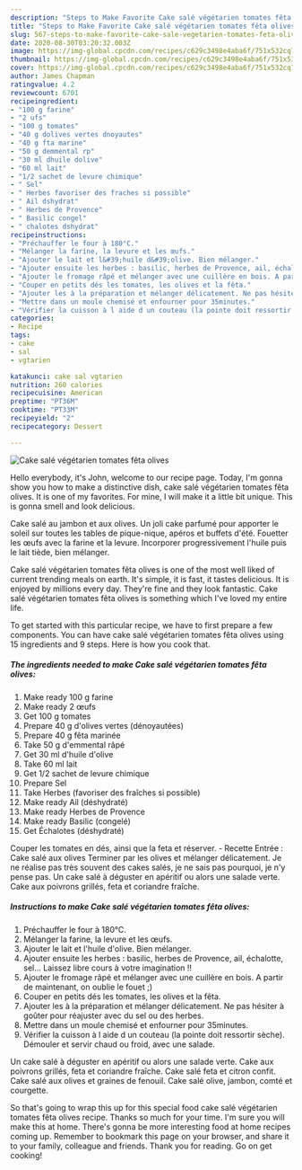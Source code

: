 ```yaml
---
description: "Steps to Make Favorite Cake salé végétarien tomates fêta olives"
title: "Steps to Make Favorite Cake salé végétarien tomates fêta olives"
slug: 567-steps-to-make-favorite-cake-sale-vegetarien-tomates-feta-olives
date: 2020-08-30T03:20:32.003Z
image: https://img-global.cpcdn.com/recipes/c629c3498e4aba6f/751x532cq70/cake-sale-vegetarien-tomates-feta-olives-photo-principale-de-la-recette.jpg
thumbnail: https://img-global.cpcdn.com/recipes/c629c3498e4aba6f/751x532cq70/cake-sale-vegetarien-tomates-feta-olives-photo-principale-de-la-recette.jpg
cover: https://img-global.cpcdn.com/recipes/c629c3498e4aba6f/751x532cq70/cake-sale-vegetarien-tomates-feta-olives-photo-principale-de-la-recette.jpg
author: James Chapman
ratingvalue: 4.2
reviewcount: 6701
recipeingredient:
- "100 g farine"
- "2 ufs"
- "100 g tomates"
- "40 g dolives vertes dnoyautes"
- "40 g fta marine"
- "50 g demmental rp"
- "30 ml dhuile dolive"
- "60 ml lait"
- "1/2 sachet de levure chimique"
- " Sel"
- " Herbes favoriser des fraches si possible"
- " Ail dshydrat"
- " Herbes de Provence"
- " Basilic congel"
- " chalotes dshydrat"
recipeinstructions:
- "Préchauffer le four à 180°C."
- "Mélanger la farine, la levure et les œufs."
- "Ajouter le lait et l&#39;huile d&#39;olive. Bien mélanger."
- "Ajouter ensuite les herbes : basilic, herbes de Provence, ail, échalotte, sel... Laissez libre cours à votre imagination !!"
- "Ajouter le fromage râpé et mélanger avec une cuillère en bois. A partir de maintenant, on oublie le fouet ;)"
- "Couper en petits dés les tomates, les olives et la fêta."
- "Ajouter les à la préparation et mélanger délicatement. Ne pas hésiter à goûter pour réajuster avec du sel ou des herbes."
- "Mettre dans un moule chemisé et enfourner pour 35minutes."
- "Vérifier la cuisson à l aide d un couteau (la pointe doit ressortir sèche). Démouler et servir chaud ou froid, avec une salade."
categories:
- Recipe
tags:
- cake
- sal
- vgtarien

katakunci: cake sal vgtarien 
nutrition: 260 calories
recipecuisine: American
preptime: "PT36M"
cooktime: "PT33M"
recipeyield: "2"
recipecategory: Dessert

---
```



![Cake salé végétarien tomates fêta olives](https://img-global.cpcdn.com/recipes/c629c3498e4aba6f/751x532cq70/cake-sale-vegetarien-tomates-feta-olives-photo-principale-de-la-recette.jpg)

Hello everybody, it's John, welcome to our recipe page. Today, I'm gonna show you how to make a distinctive dish, cake salé végétarien tomates fêta olives. It is one of my favorites. For mine, I will make it a little bit unique. This is gonna smell and look delicious.

Cake salé au jambon et aux olives. Un joli cake parfumé pour apporter le soleil sur toutes les tables de pique-nique, apéros et buffets d&#39;été. Fouetter les œufs avec la farine et la levure. Incorporer progressivement l&#39;huile puis le lait tiède, bien mélanger.

Cake salé végétarien tomates fêta olives is one of the most well liked of current trending meals on earth. It's simple, it is fast, it tastes delicious. It is enjoyed by millions every day. They're fine and they look fantastic. Cake salé végétarien tomates fêta olives is something which I've loved my entire life.


To get started with this particular recipe, we have to first prepare a few components. You can have cake salé végétarien tomates fêta olives using 15 ingredients and 9 steps. Here is how you cook that.

<!--inarticleads1-->

##### The ingredients needed to make Cake salé végétarien tomates fêta olives:

1. Make ready 100 g farine
1. Make ready 2 œufs
1. Get 100 g tomates
1. Prepare 40 g d&#39;olives vertes (dénoyautées)
1. Prepare 40 g fêta marinée
1. Take 50 g d&#39;emmental râpé
1. Get 30 ml d&#39;huile d&#39;olive
1. Take 60 ml lait
1. Get 1/2 sachet de levure chimique
1. Prepare  Sel
1. Take  Herbes (favoriser des fraîches si possible)
1. Make ready  Ail (déshydraté)
1. Make ready  Herbes de Provence
1. Make ready  Basilic (congelé)
1. Get  Échalotes (déshydraté)


Couper les tomates en dés, ainsi que la feta et réserver. - Recette Entrée : Cake salé aux olives Terminer par les olives et mélanger délicatement. Je ne réalise pas très souvent des cakes salés, je ne sais pas pourquoi, je n&#39;y pense pas. Un cake salé à déguster en apéritif ou alors une salade verte. Cake aux poivrons grillés, feta et coriandre fraîche. 

<!--inarticleads2-->

##### Instructions to make Cake salé végétarien tomates fêta olives:

1. Préchauffer le four à 180°C.
1. Mélanger la farine, la levure et les œufs.
1. Ajouter le lait et l&#39;huile d&#39;olive. Bien mélanger.
1. Ajouter ensuite les herbes : basilic, herbes de Provence, ail, échalotte, sel... Laissez libre cours à votre imagination !!
1. Ajouter le fromage râpé et mélanger avec une cuillère en bois. A partir de maintenant, on oublie le fouet ;)
1. Couper en petits dés les tomates, les olives et la fêta.
1. Ajouter les à la préparation et mélanger délicatement. Ne pas hésiter à goûter pour réajuster avec du sel ou des herbes.
1. Mettre dans un moule chemisé et enfourner pour 35minutes.
1. Vérifier la cuisson à l aide d un couteau (la pointe doit ressortir sèche). Démouler et servir chaud ou froid, avec une salade.


Un cake salé à déguster en apéritif ou alors une salade verte. Cake aux poivrons grillés, feta et coriandre fraîche. Cake salé feta et citron confit. Cake salé aux olives et graines de fenouil. Cake salé olive, jambon, comté et courgette. 

So that's going to wrap this up for this special food cake salé végétarien tomates fêta olives recipe. Thanks so much for your time. I'm sure you will make this at home. There's gonna be more interesting food at home recipes coming up. Remember to bookmark this page on your browser, and share it to your family, colleague and friends. Thank you for reading. Go on get cooking!
